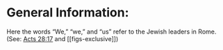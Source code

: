 # General Information:

Here the words “We,” “we,” and “us” refer to the Jewish leaders in Rome. (See: [Acts 28:17](../28/17.md) and [[figs-exclusive]])